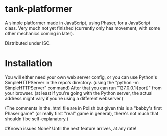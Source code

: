 # tank-platformer
A simple platformer made in JavaScript, using Phaser, for a JavaScript class. Very much not yet finished (currently only has movement, with some other mechanics coming in later). 

Distributed 
under ISC.


# Installation
You will either need your own web server config, or you can use Python's SimpleHTTPServer in the repo's directory. (using the  "python -m SimpleHTTPServer" command)
After that you can run "127.0.0.1:[port]" from your browser. (at least if you're going with the Python server, the actual address might vary if you're using a different webserver.)

(The comments in the .html file are in Polish but given this is a "babby's first Phaser game" (or really first "real" game in general), there's not much that shouldn't be self-explanatory.)

#Known issues
None? Until the next feature arrives, at any rate!
